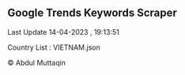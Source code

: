 

## Google Trends Keywords Scraper 
 
Last Update 14-04-2023 , 19:13:51

Country List :
VIETNAM.json



© Abdul Muttaqin 
